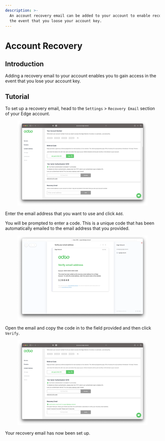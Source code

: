 ```yaml
---
description: >-
  An account recovery email can be added to your account to enable recovery in
  the event that you loose your account key.
---
```


# Account Recovery

## Introduction

Adding a recovery email to your account enables you to gain access in the event that you lose your account key.

## Tutorial

To set up a recovery email, head to the `Settings` > `Recovery Email` section of your Edge account.

<figure><img src="../.gitbook/assets/Screenshot 2023-02-27 at 22.31.42.png" alt=""><figcaption></figcaption></figure>

Enter the email address that you want to use and click `Add`.

You will be prompted to enter a code. This is a unique code that has been automatically emailed to the email address that you provided.

<figure><img src="../.gitbook/assets/Screenshot 2023-02-27 at 23.31.09.png" alt=""><figcaption></figcaption></figure>

Open the email and copy the code in to the field provided and then click `Verify`.

<figure><img src="../.gitbook/assets/Screenshot 2023-02-27 at 22.31.25.png" alt=""><figcaption></figcaption></figure>

Your recovery email has now been set up.
